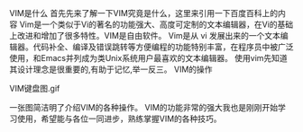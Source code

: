 VIM是什么
首先先来了解一下VIM究竟是什么，这里来引用一下百度百科上的内容
Vim是一个类似于Vi的著名的功能强大、高度可定制的文本编辑器，在Vi的基础上改进和增加了很多特性。VIM是自由软件。
Vim是从 vi 发展出来的一个文本编辑器。代码补全、编译及错误跳转等方便编程的功能特别丰富，在程序员中被广泛使用，和Emacs并列成为类Unix系统用户最喜欢的文本编辑器。
使用vim先知道其设计理念是很重要的,有助于记忆,举一反三。
VIM的操作

VIM键盘图.gif 

一张图简洁明了介绍VIM的各种操作。
VIM的功能非常的强大我也是刚刚开始学习使用，希望能与各位一同进步，熟练掌握VIM的各种技巧。
